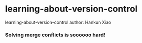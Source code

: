 # learning-about-version-control
learning-about-version-control
author: Hankun Xiao
### Solving merge conflicts is soooooo hard!
